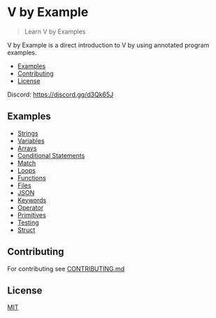 # V by Example

> Learn V by Examples

V by Example is a direct introduction to V by using annotated program examples.

- [Examples](#examples)
- [Contributing](#contributing)
- [License](#license)

Discord: https://discord.gg/d3Qk65J

## Examples

- [Strings](examples/strings/strings.md)
- [Variables](examples/variables/variables.md)
- [Arrays](examples/arrays/arrays.md)
- [Conditional Statements](examples/conditional_statements/conditional_statements.md)
- [Match](examples/conditional_statements/match.md)
- [Loops](examples/loops/loops.md)
- [Functions](examples/functions/functions.md)
- [Files](examples/files/files.md)
- [JSON](examples/json.md)
- [Keywords](examples/keywords.md)
- [Operator](examples/operator.md)
- [Primitives](examples/primitives/primitives.md)
- [Testing](examples/testing.md)
- [Struct](examples/struct/struct.md)
  
## Contributing

For contributing see [CONTRIBUTING.md](CONTRIBUTING.md)

## License

[MIT](LICENSE)
